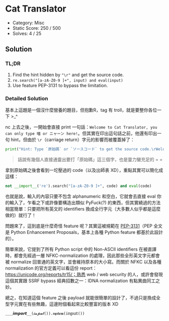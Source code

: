# Cat Translator

- Category: Misc
- Static Score: 250 / 500
- Solves: 4 / 25

## Solution

### TL;DR
1. Find the hint hidden by `"\r"` and get the source code.
2. `re.search("[a-zA-Z0-9 ]+", input) and eval(input)`
3. Use feature PEP-3131 to bypass the limitation.

### Detailed Solution

基本上這題是一個沒什麼營養的題目，但抱歉R，tag 有 troll，就是要整你各位一下 >_^

nc 上去之後，一開始會直接 print 一句話：`Welcome to Cat Translator, you can only type 喵 or ニャーン here!`。但其實在印出這句話之前，他還有印出一句 hint，但由於 `\r`（carriage return）字元的影響而被覆蓋掉了：
```python
print("Hint: Type `原始碼` or `ソースコード` to get the source code.\rWelcome to Cat Translator, you can only type 喵 or ニャーン here!\n")
```

> 話說有幾個人直接通靈出要打「原始碼」這三個字，也是靈力蠻充足的 = =

拿到原始碼之後會看到一坨壓過的 code（以及出師表 XD），重點其實可以簡化成這樣：
```python
not __import__('re').search("[a-zA-Z0-9 ]+", code) and eval(code)
```

也就是說，輸入的內容只要不包含 alphanumeric 和空白，它就會去直接 eval 你的輸入了，乍看之下或許像要構造出類似 PyFuck(?) 的東西，但其實繞過的方法相當簡單：只要把所有英文的 identifiers 換成全行字元（大多數人似乎都是這麼做的）就行了！

問題來了，這到底是什麼奇怪 feature 呢？其實這被規範在 [PEP-3131](https://www.python.org/dev/peps/pep-3131/)（PEP 全文是 Python Enhancement Proposals，基本上各種 Python feature 都基於此設計的）。

簡單來說，它提到了所有 Python script 中的 Non-ASCII identifiers 在被直譯時，都會先經過一層 NFKC-normalization 的處理，因此那些全形英文字元都會被 normalize 回普通的英文字，並會維持原本的大小寫。而關於 NFKC 以及各種 normalization 的官方定義可以看這份 report：https://unicode.org/reports/tr15/；熟悉 web / web security 的人，或許會發現這個其實跟 SSRF bypass 經典招數之一：IDNA normalization 有點異曲同工之妙。

總之，在知道這個 feature 之後 payload 就能很簡單的設計了，不過只是換成全型字元實在有些無趣，這邊附個看起來比較豐富的版本 XD

```python
＿＿𝙞𝙢𝙥𝙤𝙧𝙩__(𝓲𝓷𝓹𝓾𝓽()).𝖘𝖞𝖘𝖙𝖊𝖒(𝕚𝕟𝕡𝕦𝕥())
```
